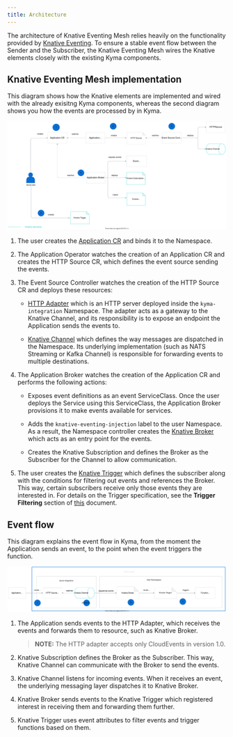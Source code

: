 ```yaml
---
title: Architecture
---
```


The architecture of Knative Eventing Mesh relies heavily on the functionality provided by [Knative Eventing](https://knative.dev/docs/eventing/). To ensure a stable event flow between the Sender and the Subscriber, the Knative Eventing Mesh wires the Knative elements closely with the existing Kyma components.

## Knative Eventing Mesh implementation

This diagram shows how the Knative elements are implemented and wired with the already exisitng Kyma components, whereas the second diagram shows you how the events are processed by in Kyma.

![Eventing implementation](./assets/eventing-mesh-implementation.svg)

1. The user creates the [Application CR](https://kyma-project.io/docs/components/application-connector/#custom-resource-application) and binds it to the Namespace. 

2. The Application Operator watches the creation of an Application CR and creates the HTTP Source CR, which defines the event source sending the events.

3. The Event Source Controller watches the creation of the HTTP Source CR and deploys these resources:

    * [HTTP Adapter](https://github.com/kyma-project/kyma/tree/master/components/event-sources/adapter/http) which is an HTTP server deployed inside the `kyma-integration` Namespace. The adapter acts as a gateway to the Knative Channel, and its responsibility is to expose an endpoint the Application sends the events to. 

    * [Knative Channel](https://knative.dev/docs/eventing/channels/) which defines the way messages are dispatched in the Namespace. Its underlying implementation (such as NATS Streaming or Kafka Channel) is responsible for forwarding events to multiple destinations. 

4. The Application Broker watches the creation of the Application CR and performs the following actions:

    * Exposes event definitions as an event ServiceClass. Once the user deploys the Service using this ServiceClass, the Application Broker provisions it to make events available for services.

    * Adds the `knative-eventing-injection` label to the user Namespace. As a result, the Namespace controller creates the [Knative Broker](https://knative.dev/docs/eventing/broker-trigger/) which acts as an entry point for the events. 

    * Creates the Knative Subscription and defines the Broker as the Subscriber for the Channel to allow communication.

5. The user creates the [Knative Trigger](https://knative.dev/docs/eventing/broker-trigger/) which defines the subscriber along with the conditions for filtering out events and references the Broker. This way, certain subscribers receive only those events they are interested in. For details on the Trigger specification, see the **Trigger Filtering** section of [this](https://knative.dev/docs/eventing/broker-trigger/) document.

## Event flow 

This diagram explains the event flow in Kyma, from the moment the Application sends an event, to the point when the event triggers the function.

![Eventing flow](./assets/eventing-mesh-flow.svg)

1. The Application sends events to the HTTP Adapter, which receives the events and forwards them to resource, such as Knative Broker.
   
    >**NOTE:** The HTTP adapter accepts only CloudEvents in version 1.0. 

2. Knative Subscription defines the Broker as the Subscriber. This way, Knative Channel can communicate with the Broker to send the events.

3. Knative Channel listens for incoming events. When it receives an event, the underlying messaging layer dispatches it to Knative Broker.

4. Knative Broker sends events to the Knative Trigger which registered interest in receiving them and forwarding them further.

5. Knative Trigger uses event attributes to filter events and trigger functions based on them. 
